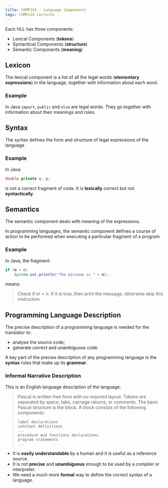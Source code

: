 ```yaml
---
title: COMP124 - Language Components
tags: COMP124 Lectures
---
```

Each HLL has three components:

* Lexical Components (**tokens**)
* Syntactical Components (**structure**)
* Semantic Components (**meaning**)

## Lexicon
The lexical component is a list of all the legal words (**elementary expressions**) in the language, together with information about each word.

### Example
In Java `import`, `public` and `else` are legal words. They go together with information about their meanings and roles.

## Syntax
The syntax defines the form and structure of legal expressions of the language

### Example
In Java:

```java
double private x, y;
```
is not a correct fragment of code. It is **lexically** correct but not **syntactically**.

## Semantics
The semantic component deals with meaning of the expressions. 

In programming languages, the semantic component defines a course of action to be performed when executing a particular fragment of a program.

### Example
In Java, the fragment:

```java
if (m < n)
	System.out.println("The minimum is " + m);
```

means:

> Check if $m<n$. If it is true, then print the message, otherwise skip this instruction.

## Programming Language Description
The precise description of a programming language is needed for the translator to:

* analyse the source code;
* generate correct and unambiguous code.

A key part of the precise description of any programming language is the **syntax** rules that make up its **grammar**.

### Informal Narrative Description
This is an English language description of the language:

> Pascal is written free form with no required layout. Tokens are separated by space, tabs, carriage returns, or comments. The basic Pascal structure is the block. A block consists of the following components:

> ```
> label declarations
> constant definitions
> ...
> procedure and functions declarations
> program statements
> ...
> ```

* It is **easily understandable** by a human and it is useful as a reference source.
* It is not **precise** and **unambiguous** enough to be used by a compiler or interpreter.
* We need a much more **formal** way to define the correct syntax of a language.
